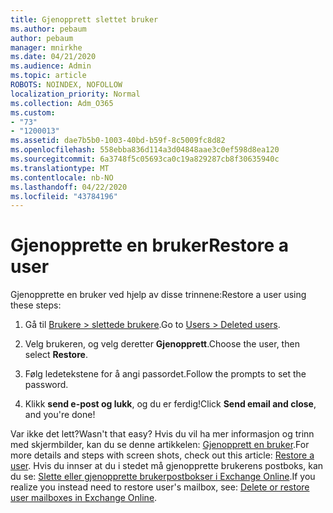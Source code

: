 ```yaml
---
title: Gjenopprett slettet bruker
ms.author: pebaum
author: pebaum
manager: mnirkhe
ms.date: 04/21/2020
ms.audience: Admin
ms.topic: article
ROBOTS: NOINDEX, NOFOLLOW
localization_priority: Normal
ms.collection: Adm_O365
ms.custom:
- "73"
- "1200013"
ms.assetid: dae7b5b0-1003-40bd-b59f-8c5009fc8d82
ms.openlocfilehash: 558ebba836d114a3d04848aae3c0ef598d8ea120
ms.sourcegitcommit: 6a3748f5c05693ca0c19a829287cb8f30635940c
ms.translationtype: MT
ms.contentlocale: nb-NO
ms.lasthandoff: 04/22/2020
ms.locfileid: "43784196"
---
```

# <a name="restore-a-user"></a><span data-ttu-id="e8a3e-102">Gjenopprette en bruker</span><span class="sxs-lookup"><span data-stu-id="e8a3e-102">Restore a user</span></span>

<span data-ttu-id="e8a3e-103">Gjenopprette en bruker ved hjelp av disse trinnene:</span><span class="sxs-lookup"><span data-stu-id="e8a3e-103">Restore a user using these steps:</span></span>
  
1. <span data-ttu-id="e8a3e-104">Gå til [Brukere \> slettede brukere](https://admin.microsoft.com/adminportal/home#/deletedusers).</span><span class="sxs-lookup"><span data-stu-id="e8a3e-104">Go to [Users \> Deleted users](https://admin.microsoft.com/adminportal/home#/deletedusers).</span></span>

2. <span data-ttu-id="e8a3e-105">Velg brukeren, og velg deretter **Gjenopprett**.</span><span class="sxs-lookup"><span data-stu-id="e8a3e-105">Choose the user, then select **Restore**.</span></span>

3. <span data-ttu-id="e8a3e-106">Følg ledetekstene for å angi passordet.</span><span class="sxs-lookup"><span data-stu-id="e8a3e-106">Follow the prompts to set the password.</span></span>

4. <span data-ttu-id="e8a3e-107">Klikk **send e-post og lukk**, og du er ferdig!</span><span class="sxs-lookup"><span data-stu-id="e8a3e-107">Click **Send email and close**, and you're done!</span></span>

<span data-ttu-id="e8a3e-108">Var ikke det lett?</span><span class="sxs-lookup"><span data-stu-id="e8a3e-108">Wasn't that easy?</span></span> <span data-ttu-id="e8a3e-109">Hvis du vil ha mer informasjon og trinn med skjermbilder, kan du se denne artikkelen: [Gjenopprett en bruker](https://docs.microsoft.com/office365/admin/add-users/restore-user).</span><span class="sxs-lookup"><span data-stu-id="e8a3e-109">For more details and steps with screen shots, check out this article: [Restore a user](https://docs.microsoft.com/office365/admin/add-users/restore-user).</span></span> <span data-ttu-id="e8a3e-110">Hvis du innser at du i stedet må gjenopprette brukerens postboks, kan du se: [Slette eller gjenopprette brukerpostbokser i Exchange Online](https://docs.microsoft.com/exchange/recipients-in-exchange-online/delete-or-restore-mailboxes).</span><span class="sxs-lookup"><span data-stu-id="e8a3e-110">If you realize you instead need to restore user's mailbox, see: [Delete or restore user mailboxes in Exchange Online](https://docs.microsoft.com/exchange/recipients-in-exchange-online/delete-or-restore-mailboxes).</span></span>